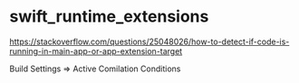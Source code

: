 # swift_runtime_extensions

https://stackoverflow.com/questions/25048026/how-to-detect-if-code-is-running-in-main-app-or-app-extension-target


Build Settings => Active Comilation Conditions
